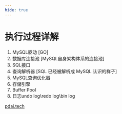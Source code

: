 ```yaml
---
hide: true
---
```

# 执行过程详解

1. MySQL驱动 [GO]
2. 数据库连接池 [MySQL自身架构体系的连接池]
3. SQL接口
4. 查询解析器 [SQL 已经被解析成 MySQL 认识的样子]
5. MySQL查询优化器 
6. 存储引擎
7. Buffer Pool
8. 日志undo log\redo log\bin log

[pdai.tech](https://pdai.tech/)
